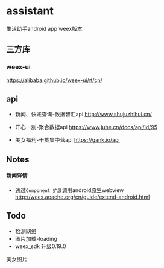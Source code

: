 # assistant
生活助手android app weex版本

## 三方库
### weex-ui
https://alibaba.github.io/weex-ui/#/cn/

## api
- 新闻、快递查询-数据智汇api
http://www.shujuzhihui.cn/

- 开心一刻-聚合数据api
https://www.juhe.cn/docs/api/id/95

- 美女福利-干货集中营api
https://gank.io/api


## Notes
#### 新闻详情
- 通过`Component 扩展`调用android原生webview    
http://weex.apache.org/cn/guide/extend-android.html

## Todo
- 检测网络
- 图片加载-loading
- weex_sdk 升级0.19.0

美女图片